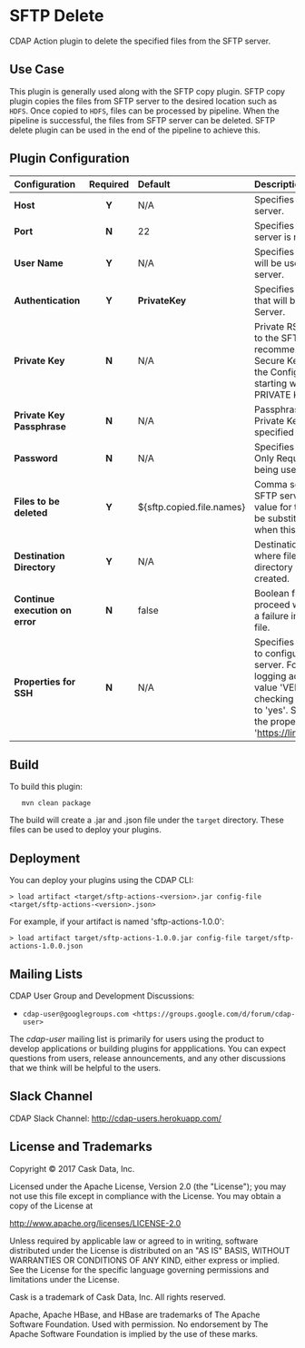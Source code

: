 SFTP Delete
===========

CDAP Action plugin to delete the specified files from the SFTP server.


Use Case
--------
This plugin is generally used along with the SFTP copy plugin. SFTP copy plugin copies the files from SFTP
server to the desired location such as `HDFS`. Once copied to `HDFS`, files can be processed by pipeline.
When the pipeline is successful, the files from SFTP server can be deleted. SFTP delete plugin can be used in
the end of the pipeline to achieve this.

Plugin Configuration
--------------------

| Configuration | Required | Default | Description |
| :------------ | :------: | :----- | :---------- |
| **Host** | **Y** | N/A | Specifies the host name of the SFTP server.|
| **Port** | **N** | 22 | Specifies the port on which SFTP server is running.|
| **User Name** | **Y** | N/A | Specifies the name of the user which will be used to connect to the SFTP server.|
| **Authentication** | **Y** | **PrivateKey** | Specifies the type of Authentication that will be used to connect to the SFTP Server.|
| **Private Key** | **N** | N/A | Private RSA Key to be used to connect to the SFTP Server. This key is recommended to be stored in the Secure Key Store, and macro called into the Configuration. Must be a RSA key starting with -----BEGIN RSA PRIVATE KEY-----|
| **Private Key Passphrase**| **N** | N/A | Passphrase to be used with RSA Private Key if a Passphrase was specified when key was generated.|
| **Password** | **N** | N/A | Specifies the password of the user. Only Required if Private Key is not being used.|
| **Files to be deleted** | **Y** | ${sftp.copied.file.names} | Comma separated list of files on the SFTP server to be deleted. Default value for this field is a Macro which will be substituted by SFTP copy plugin when this plugin is used with it. |
| **Destination Directory** | **Y** | N/A | Destination directory on the file system, where files need to be copied. If directory does not exist, it will lbe created.|
| **Continue execution on error** | **N** | false | Boolean flag to determine whether to proceed with next files in case there is a failure in deletion of any particular file. |
| **Properties for SSH** | **N** | N/A | Specifies the properties that are used to configure SSH connection to the FTP server. For example to enable verbose logging add property 'LogLevel' with value 'VERBOSE'. To enable host key checking set 'StrictHostKeyChecking' to 'yes'. SSH can be configured with the properties described here 'https://linux.die.net/man/5/ssh_config'. |


Build
-----
To build this plugin:

```
   mvn clean package
```

The build will create a .jar and .json file under the ``target`` directory.
These files can be used to deploy your plugins.

Deployment
----------
You can deploy your plugins using the CDAP CLI:

    > load artifact <target/sftp-actions-<version>.jar config-file <target/sftp-actions-<version>.json>

For example, if your artifact is named 'sftp-actions-1.0.0':

    > load artifact target/sftp-actions-1.0.0.jar config-file target/sftp-actions-1.0.0.json

## Mailing Lists

CDAP User Group and Development Discussions:

* `cdap-user@googlegroups.com <https://groups.google.com/d/forum/cdap-user>`

The *cdap-user* mailing list is primarily for users using the product to develop
applications or building plugins for appplications. You can expect questions from
users, release announcements, and any other discussions that we think will be helpful
to the users.

## Slack Channel

CDAP Slack Channel: http://cdap-users.herokuapp.com/


## License and Trademarks

Copyright © 2017 Cask Data, Inc.

Licensed under the Apache License, Version 2.0 (the "License"); you may not use this file except
in compliance with the License. You may obtain a copy of the License at

http://www.apache.org/licenses/LICENSE-2.0

Unless required by applicable law or agreed to in writing, software distributed under the
License is distributed on an "AS IS" BASIS, WITHOUT WARRANTIES OR CONDITIONS OF ANY KIND,
either express or implied. See the License for the specific language governing permissions
and limitations under the License.

Cask is a trademark of Cask Data, Inc. All rights reserved.

Apache, Apache HBase, and HBase are trademarks of The Apache Software Foundation. Used with
permission. No endorsement by The Apache Software Foundation is implied by the use of these marks.